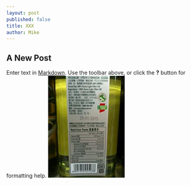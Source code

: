 ```yaml
---
layout: post
published: false
title: XXX
author: Mike
---
```



###

## A New Post

Enter text in [Markdown](http://daringfireball.net/projects/markdown/). Use the toolbar above, or click the **?** button for formatting help.
![label1.jpg](/source/images/blog/label1.jpg)
